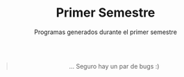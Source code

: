 <div align='center'>

# Primer Semestre

Programas generados durante el primer semestre



<br> <br>

> ... Seguro hay un par de bugs :)

</div>